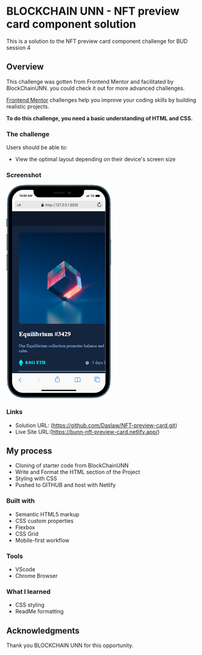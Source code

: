 # BLOCKCHAIN UNN - NFT preview card component solution

This is a solution to the NFT preview card component challenge for BUD session 4

## Overview

This challenge was gotten from Frontend Mentor and facilitated by BlockChainUNN. you could check it out for more advanced challenges.

[Frontend Mentor](https://www.frontendmentor.io) challenges help you improve your coding skills by building realistic projects.

**To do this challenge, you need a basic understanding of HTML and CSS.**

### The challenge

Users should be able to:

- View the optimal layout depending on their device's screen size

### Screenshot

![](<./images/mobile%20(2).png>)

### Links

- Solution URL: (https://github.com/Daslaw/NFT-preview-card.git)
- Live Site URL:(https://bunn-nft-preview-card.netlify.app/)

## My process

- Cloning of starter code from BlockChainUNN
- Write and Format the HTML section of the Project
- Styling with CSS
- Pushed to GITHUB and host with Netlify

### Built with

- Semantic HTML5 markup
- CSS custom properties
- Flexbox
- CSS Grid
- Mobile-first workflow

### Tools

- VScode
- Chrome Browser

### What I learned

- CSS styling
- ReadMe formatting

## Acknowledgments

Thank you BLOCKCHAIN UNN for this opportunity.
